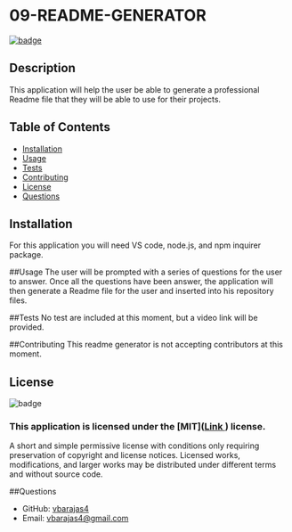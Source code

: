 # 09-README-GENERATOR

[![badge](https://img.shields.io/badge/license-MIT-yellow.svg)](#license)


## Description
This application will help the user be able to generate a professional Readme file that they will be able to use for their projects.

## Table of Contents
 - [Installation](#installation)
 - [Usage](#usage)
 - [Tests](#tests)
 - [Contributing](#contributing)
 - [License](#license)
 - [Questions](#questions)

## Installation
For this application you will need VS code, node.js, and npm inquirer package.

##Usage
The user will be prompted with a series of questions for the user to answer. Once all the questions have been answer, the application will then generate a Readme file for the user and inserted into his repository files.

##Tests
No test are included at this moment, but a video link will be provided.

##Contributing
This readme generator is not accepting contributors at this moment. 

## License
![badge](https://img.shields.io/badge/license-MIT-yellow)
### This application is licensed under the [MIT]([Link ](https://opensource.org/licenses/MIT)) license.
A short and simple permissive license with conditions only requiring preservation of copyright and license notices. Licensed works, modifications, and larger works may be distributed under different terms and without source code.

##Questions
 * GitHub: [vbarajas4](https://github.com/vbarajas4)
 * Email: [vbarajas4@gmail.com](mailto:vbarajas4@gmail.com)
